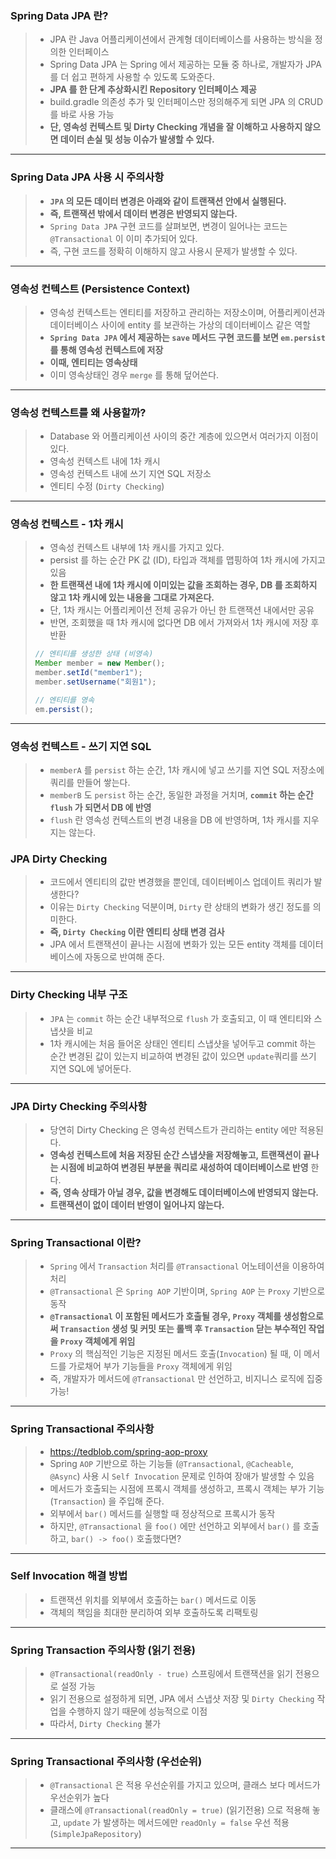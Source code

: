 ### Spring Data JPA 란?
> - JPA 란 Java 어플리케이션에서 관계형 데이터베이스를 사용하는 방식을 정의한 인터페이스
> - Spring Data JPA 는 Spring 에서 제공하는 모듈 중 하나로, 개발자가 JPA 를 더 쉽고 편하게 사용할 수 있도록 도와준다.
> - <b>JPA 를 한 단계 추상화시킨 Repository 인터페이스 제공</b>
> - build.gradle 의존성 추가 및 인터페이스만 정의해주게 되면 JPA 의 CRUD 를 바로 사용 가능
> - <b>단, 영속성 컨텍스트 및 Dirty Checking 개념을 잘 이해하고 사용하지 않으면 데이터 손실 및 성능 이슈가 발생할 수 있다.</b>
<hr>

### Spring Data JPA 사용 시 주의사항
> - <b>`JPA` 의 모든 데이터 변경은 아래와 같이 트랜잭션 안에서 실행된다.</b>
> - <b>즉, 트랜잭션 밖에서 데이터 변경은 반영되지 않는다.</b>
> - `Spring Data JPA` 구현 코드를 살펴보면, 변경이 일어나는 코드는 `@Transactional` 이 이미 추가되어 있다.
> - 즉, 구현 코드를 정확히 이해하지 않고 사용시 문제가 발생할 수 있다.
<hr>

### 영속성 컨텍스트 (Persistence Context)
> - 영속성 컨텍스트는 엔티티를 저장하고 관리하는 저장소이며, 어플리케이션과 데이터베이스 사이에 entity 를 보관하는 가상의 데이터베이스 같은 역할
> - <b>`Spring Data JPA` 에서 제공하는 `save` 메서드 구현 코드를 보면 `em.persist` 를 통해 영속성 컨텍스트에 저장</b>
> - <b>이때, 엔티티는 영속상태</b>
> - 이미 영속상태인 경우 `merge` 를 통해 덮어쓴다.
<hr>

### 영속성 컨텍스트를 왜 사용할까?
> - Database 와 어플리케이션 사이의 중간 계층에 있으면서 여러가지 이점이 있다.
> - 영속성 컨텍스트 내에 1차 캐시
> - 영속성 컨텍스트 내에 쓰기 지연 SQL 저장소
> - 엔티티 수정 (`Dirty Checking`)
<hr>

### 영속성 컨텍스트 - 1차 캐시
> - 영속성 컨텍스트 내부에 1차 캐시를 가지고 있다.
> - persist 를 하는 순간 PK 값 (ID), 타입과 객체를 맵핑하여 1차 캐시에 가지고 있음
> - <b>한 트랜잭션 내에 1차 캐시에 이미있는 값을 조회하는 경우, DB 를 조회하지 않고 1차 캐시에 있는 내용을 그대로 가져온다.</b>
> - 단, 1차 캐시는 어플리케이션 전체 공유가 아닌 한 트랜잭션 내에서만 공유
> - 반면, 조회했을 때 1차 캐시에 없다면 DB 에서 가져와서 1차 캐시에 저장 후 반환
> ```Java
> // 엔티티를 생성한 상태 (비영속)
> Member member = new Member();
> member.setId("member1");
> member.setUsername("회원1");
> 
> // 엔티티를 영속
> em.persist();
> ```
<hr>

### 영속성 컨텍스트 - 쓰기 지연 SQL
> - `memberA` 를 `persist` 하는 순간, 1차 캐시에 넣고 쓰기를 지연 SQL 저장소에 쿼리를 만들어 쌓는다.
> - `memberB` 도 `persist` 하는 순간, 동일한 과정을 거치며, <b>`commit` 하는 순간 `flush` 가 되면서 DB 에 반영</b>
> - `flush` 란 영속성 컨텍스트의 변경 내용을 DB 에 반영하며, 1차 캐시를 지우지는 않는다.

### JPA Dirty Checking
> - 코드에서 엔티티의 값만 변경했을 뿐인데, 데이터베이스 업데이트 쿼리가 발생한다?
> - 이유는 `Dirty Checking` 덕분이며, `Dirty` 란 상태의 변화가 생긴 정도를 의미한다.
> - <b>즉, `Dirty Checking` 이란 엔티티 상태 변경 검사</b>
> - JPA 에서 트랜잭션이 끝나는 시점에 변화가 있는 모든 entity 객체를 데이터베이스에 자동으로 반여해 준다.
<hr>

### Dirty Checking 내부 구조
> - `JPA` 는 `commit` 하는 순간 내부적으로 `flush` 가 호출되고, 이 때 엔티티와 스냅샷을 비교
> - 1차 캐시에는 처음 들어온 상태인 엔티티 스냅샷을 넣어두고 commit 하는 순간 변경된 값이 있는지 비교하여 변경된 값이 있으면 `update`쿼리를 쓰기 지연 SQL에 넣어둔다. 
<hr>

### JPA Dirty Checking 주의사항
> - 당연히 Dirty Checking 은 영속성 컨텍스트가 관리하는 entity 에만 적용된다.
> - <b>영속성 컨텍스트에 처음 저장된 순간 스냅샷을 저장해놓고, 트랜잭션이 끝나는 시점에 비교하여 변경된 부분을 쿼리로 새성하여 데이터베이스로 반영</b> 한다.
> - <b>즉, 영속 상태가 아닐 경우, 값을 변경해도 데이터베이스에 반영되지 않는다.</b>
> - <b>트랜잭션이 없이 데이터 반영이 일어나지 않는다.</b>
<hr>

### Spring Transactional 이란?
> - `Spring` 에서 `Transaction` 처리를 `@Transactional` 어노테이션을 이용하여 처리
> - `@Transactional` 은 `Spring AOP` 기반이며, `Spring AOP` 는 `Proxy` 기반으로 동작
> - <b>`@Transactional` 이 포함된 메서드가 호출될 경우, `Proxy` 객체를 생성함으로써 `Transaction` 생성 및 커밋 또는 롤백 후 `Transaction` 닫는 부수적인 작업을 `Proxy` 객체에게 위임</b>
> - `Proxy` 의 핵심적인 기능은 지정된 메서드 호출(`Invocation`) 될 때, 이 메서드를 가로채어 부가 기능들을 `Proxy` 객체에게 위임
> - 즉, 개발자가 메서드에 `@Transactional` 만 선언하고, 비지니스 로직에 집중 가능!
<hr>

### Spring Transactional 주의사항
> - https://tedblob.com/spring-aop-proxy
> - Spring `AOP` 기반으로 하는 기능들 (`@Transactional`, `@Cacheable`, `@Async`) 사용 시 `Self Invocation` 문제로 인하여 장애가 발생할 수 있음
> - 메서드가 호출되는 시점에 프록시 객체를 생성하고, 프록시 객체는 부가 기능 (`Transaction`) 을 주입해 준다.
> - 외부에서 `bar()` 메서드를 실행할 때 정상적으로 프록시가 동작
> - 하지만, `@Transactional` 을 `foo()` 에만 선언하고 외부에서 `bar()` 를 호출하고, `bar() -> foo()` 호출했다면?
<hr>

### Self Invocation 해결 방법
> - 트랜잭션 위치를 외부에서 호출하는 `bar()` 메서드로 이동
> - 객체의 책임을 최대한 분리하여 외부 호출하도록 리팩토링
<hr>

### Spring Transaction 주의사항 (읽기 전용)
> - `@Transactional(readOnly - true)` 스프링에서 트랜잭션을 읽기 전용으로 설정 가능
> - 읽기 전용으로 설정하게 되면, JPA 에서 스냅샷 저장 및 `Dirty Checking` 작업을 수행하지 않기 때문에 성능적으로 이점
> - 따라서, `Dirty Checking` 불가
<hr>

### Spring Transactional 주의사항 (우선순위)
> - `@Transactional` 은 적용 우선순위를 가지고 있으며, 클래스 보다 메서드가 우선순위가 높다
> - 클래스에 `@Transactional(readOnly = true)` (읽기전용) 으로 적용해 놓고, `update` 가 발생하는 메서드에만 `readOnly = false` 우선 적용 (`SimpleJpaRepository`)
<hr>

